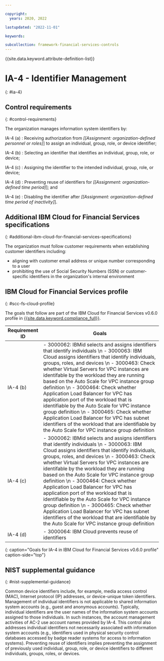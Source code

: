 ```yaml
---

copyright:
  years: 2020, 2022

lastupdated: "2022-11-01"

keywords:

subcollection: framework-financial-services-controls
---
```


{{site.data.keyword.attribute-definition-list}}

               
# IA-4 - Identifier Management
{: #ia-4}

## Control requirements
{: #control-requirements}

The organization manages information system identifiers by:

IA-4 (a)
    : Receiving authorization from _[[Assignment: organization-defined personnel or roles]_] to assign an individual, group, role, or device identifier;

IA-4 (b)
    : Selecting an identifier that identifies an individual, group, role, or device;

IA-4 (c)
    : Assigning the identifier to the intended individual, group, role, or device;

IA-4 (d)
    : Preventing reuse of identifiers for _[[Assignment: organization-defined time period]_]; and

IA-4 (e)
    : Disabling the identifier after _[[Assignment: organization-defined time period of inactivity]_].

## Additional IBM Cloud for Financial Services specifications
{: #additional-ibm-cloud-for-financial-services-specifications}

The organization must follow customer requirements when establishing customer identifiers including:
- aligning with customer email address or unique number corresponding to a user
- prohibiting the use of Social Security Numbers (SSN) or customer-specific identifiers in the organization's internal environment

## IBM Cloud for Financial Services profile
{: #scc-fs-cloud-profile}

The goals that follow are part of the IBM Cloud for Financial Services v0.6.0 profile in [{{site.data.keyword.compliance_full}}](/docs/security-compliance?topic=security-compliance-getting-started).

| Requirement ID | Goals |
|----------------|-------|
| IA-4 (b) | - 3000062: IBMid selects and assigns identifiers that identify individuals \n - 3000063: IBM Cloud assigns identifiers that identify individuals, groups, roles, and devices \n - 3000463: Check whether Virtual Servers for VPC instances are identifable by the workload they are running based on the Auto Scale for VPC instance group definition \n - 3000464: Check whether Application Load Balancer for VPC has application port of the workload that is identifiable by the Auto Scale for VPC instance group definition \n - 3000465: Check whether Application Load Balancer for VPC has subnet identifiers of the workload that are identifiable by the Auto Scale for VPC instance group definition | 
| IA-4 (c) | - 3000062: IBMid selects and assigns identifiers that identify individuals \n - 3000063: IBM Cloud assigns identifiers that identify individuals, groups, roles, and devices \n - 3000463: Check whether Virtual Servers for VPC instances are identifable by the workload they are running based on the Auto Scale for VPC instance group definition \n - 3000464: Check whether Application Load Balancer for VPC has application port of the workload that is identifiable by the Auto Scale for VPC instance group definition \n - 3000465: Check whether Application Load Balancer for VPC has subnet identifiers of the workload that are identifiable by the Auto Scale for VPC instance group definition | 
| IA-4 (d) | - 3000064: IBM Cloud prevents reuse of identifiers | 
{: caption="Goals for IA-4 in IBM Cloud for Financial Services v0.6.0 profile" caption-side="top"}

## NIST supplemental guidance
{: #nist-supplemental-guidance}

Common device identifiers include, for example, media access control (MAC), Internet protocol (IP) addresses, or device-unique token identifiers. Management of individual identifiers is not applicable to shared information system accounts (e.g., guest and anonymous accounts). Typically, individual identifiers are the user names of the information system accounts assigned to those individuals. In such instances, the account management activities of AC-2 use account names provided by IA-4. This control also addresses individual identifiers not necessarily associated with information system accounts (e.g., identifiers used in physical security control databases accessed by badge reader systems for access to information systems). Preventing reuse of identifiers implies preventing the assignment of previously used individual, group, role, or device identifiers to different individuals, groups, roles, or devices.





